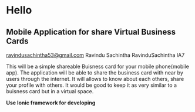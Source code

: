 # Hello
## Mobile Application for share Virtual Business Cards

ravindusachintha53@gmail.com Ravindu Sachintha RavinduSachintha IA7

This will be a simple shareable Buisness card for your mobile phone(mobile app).
The application will be able to share the business card with near by users through the internet.
It will allows to know about each others, share your profile with others. 
It would be good to keep it as very similar to a buisness card but in a virtual space.

<b> Use Ionic framework for developing </b>
